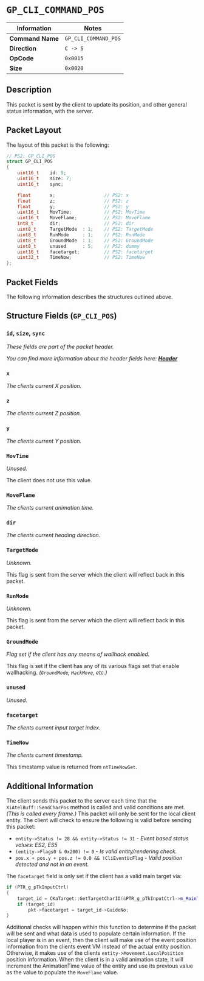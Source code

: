 # `GP_CLI_COMMAND_POS`

| Information               | Notes |
|---                        |---    |
| **Command Name**          | `GP_CLI_COMMAND_POS` |
| **Direction**             | `C -> S` |
| **OpCode**                | `0x0015` |
| **Size**                  | `0x0020` |

## Description

This packet is sent by the client to update its position, and other general status information, with the server.

## Packet Layout

The layout of this packet is the following:

```cpp
// PS2: GP_CLI_POS
struct GP_CLI_POS
{
    uint16_t    id: 9;
    uint16_t    size: 7;
    uint16_t    sync;

    float       x;                  // PS2: x
    float       z;                  // PS2: z
    float       y;                  // PS2: y
    uint16_t    MovTime;            // PS2: MovTime
    uint16_t    MoveFlame;          // PS2: MoveFlame
    int8_t      dir;                // PS2: dir
    uint8_t     TargetMode  : 1;    // PS2: TargetMode
    uint8_t     RunMode     : 1;    // PS2: RunMode
    uint8_t     GroundMode  : 1;    // PS2: GroundMode
    uint8_t     unused      : 5;    // PS2: dummy
    uint16_t    facetarget;         // PS2: facetarget
    uint32_t    TimeNow;            // PS2: TimeNow
};
```

## Packet Fields

The following information describes the structures outlined above.

## Structure Fields (`GP_CLI_POS`)

### `id`, `size`, `sync`

_These fields are part of the packet header._

_You can find more information about the header fields here: [**Header**](/world/HEADER.md)_

### `x`

_The clients current X position._

### `z`

_The clients current Z position._

### `y`

_The clients current Y position._

### `MovTime`

_Unused._

The client does not use this value.

### `MoveFlame`

_The clients current animation time._

### `dir`

_The clients current heading direction._

### `TargetMode`

_Unknown._

This flag is sent from the server which the client will reflect back in this packet.

### `RunMode`

_Unknown._

This flag is sent from the server which the client will reflect back in this packet.

### `GroundMode`

_Flag set if the client has any means of wallhack enabled._

This flag is set if the client has any of its various flags set that enable wallhacking. _(`GroundMode`, `HackMove`, etc.)_

### `unused`

_Unused._

### `facetarget`

_The clients current input target index._

### `TimeNow`

_The clients current timestamp._

This timestamp value is returned from `ntTimeNowGet`.

## Additional Information

The client sends this packet to the server each time that the `XiAtelBuff::SendCharPos` method is called and valid conditions are met. _(This is called every frame.)_ This packet will only be sent for the local client entity. The client will check to ensure the following is valid before sending this packet:

  - `entity->Status != 28 && entity->Status != 31` - _Event based status values: ES2, ES5_
  - `(entity->Flags0 & 0x200) != 0` - _Is valid entity/rendering check._
  - `pos.x + pos.y + pos.z != 0.0 && !CliEventUcFlag` - _Valid position detected and not in an event._

The `facetarget` field is only set if the client has a valid main target via:

```cpp
if (PTR_g_pTkInputCtrl)
{
    target_id = CKaTarget::GetTargetCharID(&PTR_g_pTkInputCtrl->m_MainTarget);
    if (target_id)
        pkt->facetarget = target_id->GuideNo;
}
```

Additional checks will happen within this function to determine if the packet will be sent and what data is used to populate certain information. If the local player is in an event, then the client will make use of the event position information from the clients event VM instead of the actual entity position. Otherwise, it makes use of the clients `entity->Movement.LocalPosition` position information. When the client is in a valid animation state, it will increment the AnimationTime value of the entity and use its previous value as the value to populate the `MoveFlame` value.
